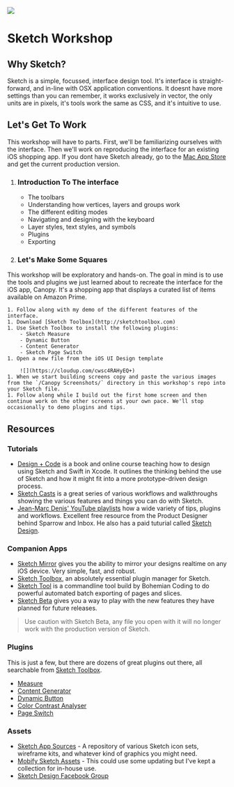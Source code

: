 ![](https://cloudup.com/cdutfSdL6hF+)

# Sketch Workshop

## Why Sketch?
Sketch is a simple, focussed, interface design tool. It's interface is straight-forward, and in-line with OSX application conventions. It doesnt have more settings than you can remember, it works exclusively in vector, the only units are in pixels, it's tools work the same as CSS, and it's intuitive to use.

## Let's Get To Work
This workshop will have to parts. First, we'll be familiarizing ourselves with the interface. Then we'll work on reproducing the interface for an existing iOS shopping app. If you dont have Sketch already, go to the [Mac App Store](https://itunes.apple.com/ca/app/sketch-3/id852320343?mt=12) and get the current production version.

1. ### Introduction To The interface

    - The toolbars
    - Understanding how vertices, layers and groups work
    - The different editing modes
    - Navigating and designing with the keyboard
    - Layer styles, text styles, and symbols
    - Plugins
    - Exporting

1. ### Let's Make Some Squares
This workshop will be exploratory and hands-on. The goal in mind is to use the tools and plugins we just learned about to recreate the interface for the iOS app, Canopy. It's a shopping app that displays a curated list of items available on Amazon Prime.

    1. Follow along with my demo of the different features of the interface.
    1. Download [Sketch Toolbox](http://sketchtoolbox.com)
    1. Use Sketch Toolbox to install the following plugins:
        - Sketch Measure
        - Dynamic Button
        - Content Generator
        - Sketch Page Switch
    1. Open a new file from the iOS UI Design template

        ![](https://cloudup.com/cwsc4RAHyEQ+)
    1. When we start building screens copy and paste the various images from the `/Canopy Screenshots/` directory in this workshop's repo into your Sketch file.
    1. Follow along while I build out the first home screen and then continue work on the other screens at your own pace. We'll stop occasionally to demo plugins and tips.

## Resources

### Tutorials
- [Design + Code](https://designcode.io) is a book and online course teaching how to design using Sketch and Swift in Xcode. It outlines the thinking behind the use of Sketch and how it might fit into a more prototype-driven design process.
- [Sketch Casts](http://www.sketchcasts.net) is a great series of various workflows and walkthroughs showing the various features and things you can do with Sketch.
- [Jean-Marc Denis' YouTube playlists](https://www.youtube.com/channel/UCU8W5R6NAX0LMa-0qR3Tzhg/playlists) how a wide variety of tips, plugins and workflows. Excellent free resource from the Product Designer behind Sparrow and Inbox. He also has a paid tuturial called [Sketch Design](http://sketchdesign.io).

### Companion Apps
- [Sketch Mirror](http://www.bohemiancoding.com/sketch/mirror/buy) gives you the ability to mirror your designs realtime on any iOS device. Very simple, fast, and robust.
- [Sketch Toolbox](http://sketchtoolbox.com), an absolutely essential plugin manager for Sketch.
- [Sketch Tool](http://bohemiancoding.com/sketch/tool/) is a commandline tool build by Bohemian Coding to do powerful automated batch exporting of pages and slices.
- [Sketch Beta](http://www.bohemiancoding.com/sketch/beta/) gives you a way to play with the new features they have planned for future releases.

> Use caution with Sketch Beta, any file you open with it will no longer work with the production version of Sketch.

### Plugins
This is just a few, but there are dozens of great plugins out there, all searchable from [Sketch Toolbox](http://sketchtoolbox.com).
- [Measure](https://github.com/utom/sketch-measure)
- [Content Generator](https://github.com/timuric/Content-generator-sketch-plugin)
- [Dynamic Button](https://github.com/ddwht/sketch-dynamic-button)
- [Color Contrast Analyser](https://github.com/getflourish/Sketch-Color-Contrast-Analyser)
- [Page Switch](https://github.com/mauehara/sketch-page-switch)

### Assets
- [Sketch App Sources](http://www.sketchappsources.com) - A repository of various Sketch icon sets, wireframe kits, and whatever kind of graphics you might need.
- [Mobify Sketch Assets](https://www.dropbox.com/sh/3trhv3z494jtzof/AAC-CqiOiqsgxiOI7gwtcrdOa?dl=0) - This could use some updating but I've kept a collection for in-house use.
- [Sketch Design Facebook Group](https://www.facebook.com/groups/sketchdesignio/)
